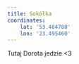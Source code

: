 ```yaml
---
title: Sokółka
coordinates:
    lat: '53.404780'
    lon: '23.495460'
---
```


Tutaj Dorota jedzie <3
